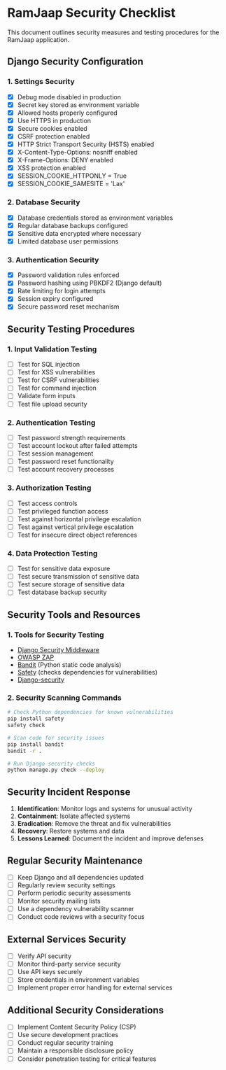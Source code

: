 # RamJaap Security Checklist

This document outlines security measures and testing procedures for the RamJaap application.

## Django Security Configuration

### 1. Settings Security

- [x] Debug mode disabled in production
- [x] Secret key stored as environment variable
- [x] Allowed hosts properly configured
- [x] Use HTTPS in production
- [x] Secure cookies enabled
- [x] CSRF protection enabled
- [x] HTTP Strict Transport Security (HSTS) enabled
- [x] X-Content-Type-Options: nosniff enabled
- [x] X-Frame-Options: DENY enabled
- [x] XSS protection enabled
- [x] SESSION_COOKIE_HTTPONLY = True
- [x] SESSION_COOKIE_SAMESITE = 'Lax'

### 2. Database Security

- [x] Database credentials stored as environment variables
- [x] Regular database backups configured
- [x] Sensitive data encrypted where necessary
- [x] Limited database user permissions

### 3. Authentication Security

- [x] Password validation rules enforced
- [x] Password hashing using PBKDF2 (Django default)
- [x] Rate limiting for login attempts
- [x] Session expiry configured
- [x] Secure password reset mechanism

## Security Testing Procedures

### 1. Input Validation Testing

- [ ] Test for SQL injection
- [ ] Test for XSS vulnerabilities
- [ ] Test for CSRF vulnerabilities
- [ ] Test for command injection
- [ ] Validate form inputs
- [ ] Test file upload security

### 2. Authentication Testing

- [ ] Test password strength requirements
- [ ] Test account lockout after failed attempts
- [ ] Test session management
- [ ] Test password reset functionality
- [ ] Test account recovery processes

### 3. Authorization Testing

- [ ] Test access controls
- [ ] Test privileged function access
- [ ] Test against horizontal privilege escalation
- [ ] Test against vertical privilege escalation
- [ ] Test for insecure direct object references

### 4. Data Protection Testing

- [ ] Test for sensitive data exposure
- [ ] Test secure transmission of sensitive data
- [ ] Test secure storage of sensitive data
- [ ] Test database backup security

## Security Tools and Resources

### 1. Tools for Security Testing

- [Django Security Middleware](https://docs.djangoproject.com/en/5.2/topics/security/)
- [OWASP ZAP](https://www.zaproxy.org/)
- [Bandit](https://github.com/PyCQA/bandit) (Python static code analysis)
- [Safety](https://github.com/pyupio/safety) (checks dependencies for vulnerabilities)
- [Django-security](https://github.com/sdelements/django-security)

### 2. Security Scanning Commands

```bash
# Check Python dependencies for known vulnerabilities
pip install safety
safety check

# Scan code for security issues
pip install bandit
bandit -r .

# Run Django security checks
python manage.py check --deploy
```

## Security Incident Response

1. **Identification**: Monitor logs and systems for unusual activity
2. **Containment**: Isolate affected systems
3. **Eradication**: Remove the threat and fix vulnerabilities
4. **Recovery**: Restore systems and data
5. **Lessons Learned**: Document the incident and improve defenses

## Regular Security Maintenance

- [ ] Keep Django and all dependencies updated
- [ ] Regularly review security settings
- [ ] Perform periodic security assessments
- [ ] Monitor security mailing lists
- [ ] Use a dependency vulnerability scanner
- [ ] Conduct code reviews with a security focus

## External Services Security

- [ ] Verify API security
- [ ] Monitor third-party service security
- [ ] Use API keys securely
- [ ] Store credentials in environment variables
- [ ] Implement proper error handling for external services

## Additional Security Considerations

- [ ] Implement Content Security Policy (CSP)
- [ ] Use secure development practices
- [ ] Conduct regular security training
- [ ] Maintain a responsible disclosure policy
- [ ] Consider penetration testing for critical features 